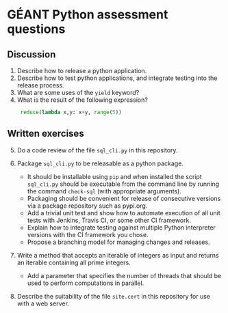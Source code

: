 # GÉANT Python assessment questions

## Discussion

1. Describe how to release a python application.
2. Describe how to test python applications, and integrate testing into the release process.
3. What are some uses of the `yield` keyword?
4. What is the result of the following expression?
   ```python
    reduce(lambda x,y: x+y, range(5))
    ```

## Written exercises

5. Do a code review of the file
   `sql_cli.py` in this repository.

6. Package `sql_cli.py` to be releasable as a python package.
   * It should be installable using `pip` and when installed the
     script `sql_cli.py` should be executable from the command line
     by running the command `check-sql` (with appropriate arguments).
   * Packaging should be convenient for release of consecutive
     versions via a package repository such as pypi.org.
   * Add a trivial unit test and show how to automate execution
     of all unit tests with Jenkins, Travis CI, or 
     some other CI framework.
   * Explain how to integrate testing against multiple Python
     interpreter versions with the CI framework you chose.
   * Propose a branching model for managing changes and releases.

7. Write a method that accepts an iterable of integers
   as input and returns an iterable containing all prime
   integers.
   * Add a parameter that specifies the number of threads
     that should be used to perform computations in parallel.

8. Describe the suitability of the file
   `site.cert` in this repository for use
   with a web server.


